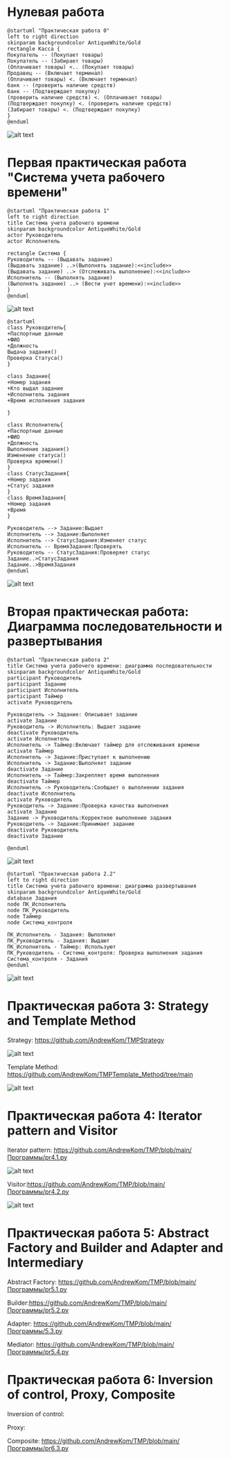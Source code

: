 # Нулевая работа
```
@startuml "Практическая работа 0"
left to right direction
skinparam backgroundcolor AntiqueWhite/Gold
rectangle Касса {
Покупатель -- (Покупает товары)
Покупатель -- (Забирает товары)
(Оплачивает товары) <.. (Покупает товары)
Продавец -- (Включает терминал)
(Оплачивает товары) <. (Включает терминал)
банк -- (проверить наличие средств)
банк -- (Подтверждает покупку)
(проверить наличие средств) <. (Оплачивает товары)
(Подтверждает покупку) <. (проверить наличие средств)
(Забирает товары) <. (Подтверждает покупку)
}
@enduml
```
![alt text](https://github.com/AndrewKom/TMP/blob/main/Фото/0.png)

# Первая практическая работа "Система учета рабочего времени"
```
@startuml "Практическая работа 1"
left to right direction
title Система учета рабочего времени
skinparam backgroundcolor AntiqueWhite/Gold
actor Руководитель
actor Исполнитель

rectangle Система {
Руководитель -- (Выдавать задание)
(Выдавать задание) ..>(Выполнять задание):<<include>>
(Выдавать задание) ..> (Отслеживать выполнение):<<include>>
Исполнитель -- (Выполнять задание)
(Выполнять задание) ..> (Вести учет времени):<<include>>
}
@enduml
```
![alt text](https://github.com/AndrewKom/TMP/blob/main/Фото/1.png)

```
@startuml
class Руководитель{
+Паспортные данные
+ФИО
+Должность
Выдача задания()
Проверка Статуса()
}

class Задание{
+Номер задания
+Кто выдал задание
+Исполнитель задания
+Время исполнения задания

}

class Исполнитель{
+Паспортные данные
+ФИО
+Должность
Выполнение задания()
Изменение статуса()
Проверка времени()
}
class СтатусЗадания{
+Номер задания
+Статус задания
}
class ВремяЗадания{
+Номер задания
+Время
}

Руководитель --> Задание:Выдает
Исполнитель --> Задание:Выполняет
Исполнитель --> СтатусЗадания:Изменяет статус
Исполнитель -- ВремяЗадания:Проверять
Руководитель -- СтатусЗадания:Проверяет статус
Задание..>СтатусЗадания
Задание..>ВремяЗадания
@enduml
```
![alt text](https://github.com/AndrewKom/TMP/blob/main/Фото/2.png)


# Вторая практическая работа: Диаграмма последовательности и развертывания
```
@startuml "Практическая работа 2"
title Система учета рабочего времени: диаграмма последовательности
skinparam backgroundcolor AntiqueWhite/Gold
participant Руководитель
participant Задание
participant Исполнитель
participant Таймер
activate Руководитель

Руководитель -> Задание: Описывает задание
activate Задание
Руководитель -> Исполнитель: Выдает задание
deactivate Руководитель
activate Исполнитель
Исполнитель -> Таймер:Включает таймер для отслеживания времени
activate Таймер
Исполнитель -> Задание:Приступает к выполнению
Исполнитель -> Задание:Выполняет задание
deactivate Задание
Исполнитель -> Таймер:Закрепляет время выполнения
deactivate Таймер
Исполнитель -> Руководитель:Сообщает о выполнении задания
deactivate Исполнитель
activate Руководитель
Руководитель -> Задание:Проверка качества выполнения
activate Задание
Задание -> Руководитель:Корректное выполнение задания
Руководитель -> Задание:Принимает задание
deactivate Руководитель
deactivate Задание

@enduml
```

![alt text](https://github.com/AndrewKom/TMP/blob/main/Фото/work2.png)

```
@startuml "Практическая работа 2.2"
left to right direction
title Система учета рабочего времени: диаграмма развертывания
skinparam backgroundcolor AntiqueWhite/Gold
database Задания
node ПК_Исполнитель
node ПК_Руководитель
node Таймер
node Система_контроля

ПК_Исполнитель - Задания: Выполняют
ПК_Руководитель - Задания: Выдают
ПК_Исполнитель - Таймер: Используют
ПК_Руководитель - Система_контроля: Проверка выполнения задания
Система_контроля - Задания
@enduml
```
![alt text](https://github.com/AndrewKom/TMP/blob/main/Фото/work2.2.png)

# Практическая работа 3: Strategy and Template Method
Strategy: https://github.com/AndrewKom/TMPStrategy

![alt text](https://github.com/AndrewKom/TMP/blob/main/Фото/work3.2.png)

Template Method: https://github.com/AndrewKom/TMPTemplate_Method/tree/main

![alt text](https://github.com/AndrewKom/TMP/blob/main/Фото/work3.1.png)



# Практическая работа 4: Iterator pattern and Visitor
Iterator pattern: https://github.com/AndrewKom/TMP/blob/main/Программы/pr4.1.py

![alt text](https://github.com/AndrewKom/TMP/blob/main/Фото/work4.1.png)

Visitor:https://github.com/AndrewKom/TMP/blob/main/Программы/pr4.2.py

![alt text](https://github.com/AndrewKom/TMP/blob/main/Фото/work4.2.png)

# Практическая работа 5: Abstract Factory and Builder and Adapter and Intermediary

Abstract Factory: https://github.com/AndrewKom/TMP/blob/main/Программы/pr5.1.py

Builder:https://github.com/AndrewKom/TMP/blob/main/Программы/pr5.2.py

Adapter: https://github.com/AndrewKom/TMP/blob/main/Программы/5.3.py

Mediator: https://github.com/AndrewKom/TMP/blob/main/Программы/pr5.4.py

# Практическая работа 6: Inversion of control, Proxy, Composite

Inversion of control: 

Proxy:

Composite: https://github.com/AndrewKom/TMP/blob/main/Программы/pr6.3.py



